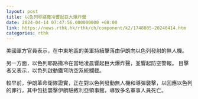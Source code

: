```yaml
---
layout: post
title: 以色列耶路撒冷響起巨大爆炸聲
date: 2024-04-14 07:47:56.000000000 +08:00
link: https://news.rthk.hk/rthk/ch/component/k2/1748805-20240414.htm
categories: rthk
---
```


美國軍方官員表示，在中東地區的美軍持續擊落由伊朗向以色列發射的無人機。

另一方面，以色列耶路撒冷在當地凌晨響起巨大爆炸聲，並響起防空警報。 目擊者又表示，以色列啟動鐵穹防空系統攔截。

較早前，伊朗革命衛隊證實，正在對以色列發動無人機和導彈襲擊，以回應以色列的罪行，其中包括襲擊伊朗駐敘利亞領事館，導致多名軍事人員死亡。
